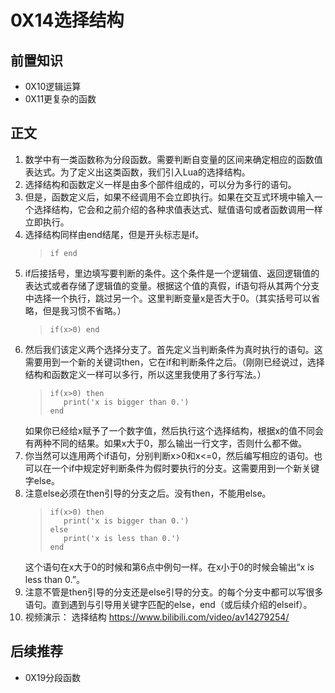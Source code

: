 # 0X14选择结构
## 前置知识
* 0X10逻辑运算
* 0X11更复杂的函数
## 正文
1. 数学中有一类函数称为分段函数。需要判断自变量的区间来确定相应的函数值表达式。为了定义出这类函数，我们引入Lua的选择结构。
2. 选择结构和函数定义一样是由多个部件组成的，可以分为多行的语句。
3. 但是，函数定义后，如果不经调用不会立即执行。如果在交互式环境中输入一个选择结构，它会和之前介绍的各种求值表达式、赋值语句或者函数调用一样立即执行。
4. 选择结构同样由end结尾，但是开头标志是if。
    >```
    >if end
    >```
5. if后接括号，里边填写要判断的条件。这个条件是一个逻辑值、返回逻辑值的表达式或者存储了逻辑值的变量。根据这个值的真假，if语句将从其两个分支中选择一个执行，跳过另一个。这里判断变量x是否大于0。（其实括号可以省略，但是我习惯不省略。）
    >```
    >if(x>0) end
    >```
6. 然后我们该定义两个选择分支了。首先定义当判断条件为真时执行的语句。这需要用到一个新的关键词then，它在if和判断条件之后。（刚刚已经说过，选择结构和函数定义一样可以多行，所以这里我使用了多行写法。）
    >```
    >if(x>0) then 
    >    print('x is bigger than 0.')
    >end
    >```
    如果你已经给x赋予了一个数字值，然后执行这个选择结构，根据x的值不同会有两种不同的结果。如果x大于0，那么输出一行文字，否则什么都不做。
7. 你当然可以连用两个if语句，分别判断x>0和x<=0，然后编写相应的语句。也可以在一个if中规定好判断条件为假时要执行的分支。这需要用到一个新关键字else。
8. 注意else必须在then引导的分支之后。没有then，不能用else。
    >```
    >if(x>0) then
    >    print('x is bigger than 0.')
    >else 
    >    print('x is less than 0.')
    >end
    >```
    这个语句在x大于0的时候和第6点中例句一样。在x小于0的时候会输出“x is less than 0.”。
9. 注意不管是then引导的分支还是else引导的分支。的每个分支中都可以写很多语句。直到遇到与引导用关键字匹配的else，end（或后续介绍的elseif）。
10. 视频演示： 选择结构 <https://www.bilibili.com/video/av14279254/>
## 后续推荐
* 0X19分段函数